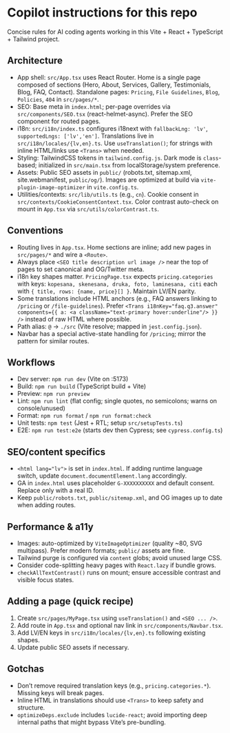 # Copilot instructions for this repo

Concise rules for AI coding agents working in this Vite + React + TypeScript + Tailwind project.

## Architecture

- App shell: `src/App.tsx` uses React Router. Home is a single page composed of sections (Hero, About, Services, Gallery, Testimonials, Blog, FAQ, Contact). Standalone pages: `Pricing`, `File Guidelines`, `Blog`, `Policies`, `404` in `src/pages/*`.
- SEO: Base meta in `index.html`; per-page overrides via `src/components/SEO.tsx` (react-helmet-async). Prefer the SEO component for routed pages.
- i18n: `src/i18n/index.ts` configures i18next with `fallbackLng: 'lv'`, `supportedLngs: ['lv','en']`. Translations live in `src/i18n/locales/{lv,en}.ts`. Use `useTranslation()`; for strings with inline HTML/links use `<Trans>` when needed.
- Styling: TailwindCSS tokens in `tailwind.config.js`. Dark mode is `class`-based; initialized in `src/main.tsx` from localStorage/system preference.
- Assets: Public SEO assets in `public/` (robots.txt, sitemap.xml, site.webmanifest, `public/og/`). Images are optimized at build via `vite-plugin-image-optimizer` in `vite.config.ts`.
- Utilities/contexts: `src/lib/utils.ts` (e.g., `cn`). Cookie consent in `src/contexts/CookieConsentContext.tsx`. Color contrast auto-check on mount in `App.tsx` via `src/utils/colorContrast.ts`.

## Conventions

- Routing lives in `App.tsx`. Home sections are inline; add new pages in `src/pages/*` and wire a `<Route>`.
- Always place `<SEO title description url image />` near the top of pages to set canonical and OG/Twitter meta.
- i18n key shapes matter. `PricingPage.tsx` expects `pricing.categories` with keys: `kopesana, skenesana, druka, foto, laminesana, citi` each with `{ title, rows: {name, price}[] }`. Maintain LV/EN parity.
- Some translations include HTML anchors (e.g., FAQ answers linking to `/pricing` or `/file-guidelines`). Prefer `<Trans i18nKey="faq.q3.answer" components={{ a: <a className="text-primary hover:underline"/> }} />` instead of raw HTML where possible.
- Path alias: `@` → `./src` (Vite resolve; mapped in `jest.config.json`).
- Navbar has a special active-state handling for `/pricing`; mirror the pattern for similar routes.

## Workflows

- Dev server: `npm run dev` (Vite on :5173)
- Build: `npm run build` (TypeScript build + Vite)
- Preview: `npm run preview`
- Lint: `npm run lint` (flat config; single quotes, no semicolons; warns on console/unused)
- Format: `npm run format` / `npm run format:check`
- Unit tests: `npm test` (Jest + RTL; setup `src/setupTests.ts`)
- E2E: `npm run test:e2e` (starts dev then Cypress; see `cypress.config.ts`)

## SEO/content specifics

- `<html lang="lv">` is set in `index.html`. If adding runtime language switch, update `document.documentElement.lang` accordingly.
- GA in `index.html` uses placeholder `G-XXXXXXXXXX` and default consent. Replace only with a real ID.
- Keep `public/robots.txt`, `public/sitemap.xml`, and OG images up to date when adding routes.

## Performance & a11y

- Images: auto-optimized by `ViteImageOptimizer` (quality ~80, SVG multipass). Prefer modern formats; `public/` assets are fine.
- Tailwind purge is configured via `content` globs; avoid unused large CSS.
- Consider code-splitting heavy pages with `React.lazy` if bundle grows.
- `checkAllTextContrast()` runs on mount; ensure accessible contrast and visible focus states.

## Adding a page (quick recipe)

1. Create `src/pages/MyPage.tsx` using `useTranslation()` and `<SEO ... />`.
2. Add route in `App.tsx` and optional nav link in `src/components/Navbar.tsx`.
3. Add LV/EN keys in `src/i18n/locales/{lv,en}.ts` following existing shapes.
4. Update public SEO assets if necessary.

## Gotchas

- Don’t remove required translation keys (e.g., `pricing.categories.*`). Missing keys will break pages.
- Inline HTML in translations should use `<Trans>` to keep safety and structure.
- `optimizeDeps.exclude` includes `lucide-react`; avoid importing deep internal paths that might bypass Vite’s pre-bundling.
